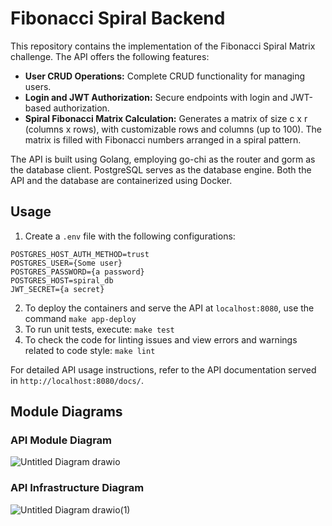 # Fibonacci Spiral Backend

This repository contains the implementation of the Fibonacci Spiral Matrix challenge. The API offers the following features:

- **User CRUD Operations:** Complete CRUD functionality for managing users.
- **Login and JWT Authorization:** Secure endpoints with login and JWT-based authorization.
- **Spiral Fibonacci Matrix Calculation:** Generates a matrix of size c x r (columns x rows), with customizable rows and columns (up to 100). The matrix is filled with Fibonacci numbers arranged in a spiral pattern.

The API is built using Golang, employing go-chi as the router and gorm as the database client. PostgreSQL serves as the database engine. Both the API and the database are containerized using Docker.

## Usage

1. Create a `.env` file with the following configurations:
```
POSTGRES_HOST_AUTH_METHOD=trust
POSTGRES_USER={Some user}
POSTGRES_PASSWORD={a password}
POSTGRES_HOST=spiral_db
JWT_SECRET={a secret}
```
2. To deploy the containers and serve the API at `localhost:8080`, use the command `make app-deploy`
3. To run unit tests, execute: `make test`
4. To check the code for linting issues and view errors and warnings related to code style: `make lint`


For detailed API usage instructions, refer to the API documentation served in `http://localhost:8080/docs/`.

## Module Diagrams

### API Module Diagram
![Untitled Diagram drawio](https://github.com/matiasADiazPerez/FibonacciSpiralBackend/assets/130945302/a35c1093-f646-434d-a1e4-d12b56f750d1)


### API Infrastructure Diagram
![Untitled Diagram drawio(1)](https://github.com/matiasADiazPerez/FibonacciSpiralBackend/assets/130945302/06348072-4788-4a17-a4ee-9d5e550aae0f)


